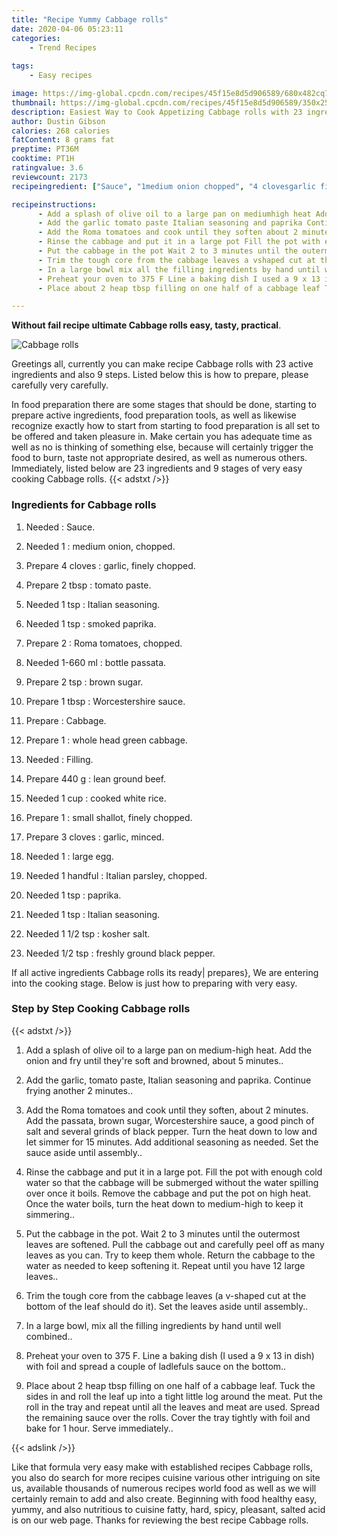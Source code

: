```yaml
---
title: "Recipe Yummy Cabbage rolls"
date: 2020-04-06 05:23:11
categories:
    - Trend Recipes
    
tags:
    - Easy recipes

image: https://img-global.cpcdn.com/recipes/45f15e8d5d906589/680x482cq70/cabbage-rolls-recipe-main-photo.jpg
thumbnail: https://img-global.cpcdn.com/recipes/45f15e8d5d906589/350x250cq70/cabbage-rolls-recipe-main-photo.jpg
description: Easiest Way to Cook Appetizing Cabbage rolls with 23 ingredients and 9 stages of easy cooking.
author: Dustin Gibson
calories: 268 calories
fatContent: 8 grams fat
preptime: PT36M
cooktime: PT1H
ratingvalue: 3.6
reviewcount: 2173
recipeingredient: ["Sauce", "1medium onion chopped", "4 clovesgarlic finely chopped", "2 tbsptomato paste", "1 tspItalian seasoning", "1 tspsmoked paprika", "2Roma tomatoes chopped", "1-660 mlbottle passata", "2 tspbrown sugar", "1 tbspWorcestershire sauce", "Cabbage", "1whole head green cabbage", "Filling", "440 glean ground beef", "1 cupcooked white rice", "1small shallot finely chopped", "3 clovesgarlic minced", "1large egg", "1 handfulItalian parsley chopped", "1 tsppaprika", "1 tspItalian seasoning", "1 1/2 tspkosher salt", "1/2 tspfreshly ground black pepper"]

recipeinstructions: 
      - Add a splash of olive oil to a large pan on mediumhigh heat Add the onion and fry until theyre soft and browned about 5 minutes 
      - Add the garlic tomato paste Italian seasoning and paprika Continue frying another 2 minutes 
      - Add the Roma tomatoes and cook until they soften about 2 minutes Add the passata brown sugar Worcestershire sauce a good pinch of salt and several grinds of black pepper Turn the heat down to low and let simmer for 15 minutes Add additional seasoning as needed Set the sauce aside until assembly 
      - Rinse the cabbage and put it in a large pot Fill the pot with enough cold water so that the cabbage will be submerged without the water spilling over once it boils Remove the cabbage and put the pot on high heat Once the water boils turn the heat down to mediumhigh to keep it simmering 
      - Put the cabbage in the pot Wait 2 to 3 minutes until the outermost leaves are softened Pull the cabbage out and carefully peel off as many leaves as you can Try to keep them whole Return the cabbage to the water as needed to keep softening it Repeat until you have 12 large leaves 
      - Trim the tough core from the cabbage leaves a vshaped cut at the bottom of the leaf should do it Set the leaves aside until assembly 
      - In a large bowl mix all the filling ingredients by hand until well combined 
      - Preheat your oven to 375 F Line a baking dish I used a 9 x 13 in dish with foil and spread a couple of ladlefuls sauce on the bottom 
      - Place about 2 heap tbsp filling on one half of a cabbage leaf Tuck the sides in and roll the leaf up into a tight little log around the meat Put the roll in the tray and repeat until all the leaves and meat are used Spread the remaining sauce over the rolls Cover the tray tightly with foil and bake for 1 hour Serve immediately

---
```




**Without fail recipe ultimate Cabbage rolls easy, tasty, practical**. 


![Cabbage rolls](https://img-global.cpcdn.com/recipes/45f15e8d5d906589/680x482cq70/cabbage-rolls-recipe-main-photo.jpg "Cabbage rolls")




Greetings all, currently you can make recipe Cabbage rolls with 23 active ingredients and also 9 steps. Listed below this is how to prepare, please carefully very carefully.

In food preparation there are some stages that should be done, starting to prepare active ingredients, food preparation tools, as well as likewise recognize exactly how to start from starting to food preparation is all set to be offered and taken pleasure in. Make certain you has adequate time as well as no is thinking of something else, because will certainly trigger the food to burn, taste not appropriate desired, as well as numerous others. Immediately, listed below are 23 ingredients and 9 stages of very easy cooking Cabbage rolls.
{{< adstxt />}}

### Ingredients for Cabbage rolls


1. Needed  : Sauce.

1. Needed 1 : medium onion, chopped.

1. Prepare 4 cloves : garlic, finely chopped.

1. Prepare 2 tbsp : tomato paste.

1. Needed 1 tsp : Italian seasoning.

1. Needed 1 tsp : smoked paprika.

1. Prepare 2 : Roma tomatoes, chopped.

1. Needed 1-660 ml : bottle passata.

1. Prepare 2 tsp : brown sugar.

1. Prepare 1 tbsp : Worcestershire sauce.

1. Prepare  : Cabbage.

1. Prepare 1 : whole head green cabbage.

1. Needed  : Filling.

1. Prepare 440 g : lean ground beef.

1. Needed 1 cup : cooked white rice.

1. Prepare 1 : small shallot, finely chopped.

1. Prepare 3 cloves : garlic, minced.

1. Needed 1 : large egg.

1. Needed 1 handful : Italian parsley, chopped.

1. Needed 1 tsp : paprika.

1. Needed 1 tsp : Italian seasoning.

1. Needed 1 1/2 tsp : kosher salt.

1. Needed 1/2 tsp : freshly ground black pepper.



If all active ingredients Cabbage rolls its ready| prepares}, We are entering into the cooking stage. Below is just how to preparing with very easy.

### Step by Step Cooking Cabbage rolls

{{< adstxt />}}


1. Add a splash of olive oil to a large pan on medium-high heat. Add the onion and fry until they&#39;re soft and browned, about 5 minutes..



1. Add the garlic, tomato paste, Italian seasoning and paprika. Continue frying another 2 minutes..



1. Add the Roma tomatoes and cook until they soften, about 2 minutes. Add the passata, brown sugar, Worcestershire sauce, a good pinch of salt and several grinds of black pepper. Turn the heat down to low and let simmer for 15 minutes. Add additional seasoning as needed. Set the sauce aside until assembly..



1. Rinse the cabbage and put it in a large pot. Fill the pot with enough cold water so that the cabbage will be submerged without the water spilling over once it boils. Remove the cabbage and put the pot on high heat. Once the water boils, turn the heat down to medium-high to keep it simmering..



1. Put the cabbage in the pot. Wait 2 to 3 minutes until the outermost leaves are softened. Pull the cabbage out and carefully peel off as many leaves as you can. Try to keep them whole. Return the cabbage to the water as needed to keep softening it. Repeat until you have 12 large leaves..



1. Trim the tough core from the cabbage leaves (a v-shaped cut at the bottom of the leaf should do it). Set the leaves aside until assembly..



1. In a large bowl, mix all the filling ingredients by hand until well combined..



1. Preheat your oven to 375 F. Line a baking dish (I used a 9 x 13 in dish) with foil and spread a couple of ladlefuls sauce on the bottom..



1. Place about 2 heap tbsp filling on one half of a cabbage leaf. Tuck the sides in and roll the leaf up into a tight little log around the meat. Put the roll in the tray and repeat until all the leaves and meat are used. Spread the remaining sauce over the rolls. Cover the tray tightly with foil and bake for 1 hour. Serve immediately..





{{< adslink />}}

Like that formula very easy make with established recipes Cabbage rolls, you also do search for more recipes cuisine various other intriguing on site us, available thousands of numerous recipes world food as well as we will certainly remain to add and also create. Beginning with food healthy easy, yummy, and also nutritious to cuisine fatty, hard, spicy, pleasant, salted acid is on our web page. Thanks for reviewing the best recipe Cabbage rolls.
